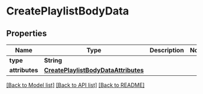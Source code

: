# CreatePlaylistBodyData

## Properties
Name | Type | Description | Notes
------------ | ------------- | ------------- | -------------
**type** | **String** |  | 
**attributes** | [**CreatePlaylistBodyDataAttributes**](CreatePlaylistBodyDataAttributes.md) |  | 

[[Back to Model list]](../README.md#documentation-for-models) [[Back to API list]](../README.md#documentation-for-api-endpoints) [[Back to README]](../README.md)


